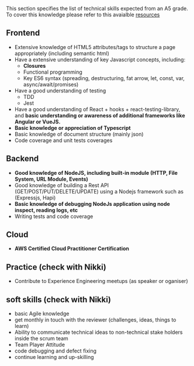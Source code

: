 This section specifies the list of technical skills expected from an A5 grade. To cover this knowledge please refer to this avaialble [resources](https://github.com/Capgemini/grade-ladder-fullstack#a5)

## Frontend
- Extensive knowledge of HTML5 attributes/tags to structure a page appropriately (including semantic html)
- Have a extensive understanding of key Javascript concepts, including:
  - **Closures**
  - Functional programming
  - Key ES6 syntax (spreading, destructuring, fat arrow, let, const, var, async/await/promises)
- Have a good understanding of testing
  - TDD
  - Jest 
- Have a good understanding of React + hooks + react-testing-library, and **basic understanding or awareness of additional frameworks like Angular or VueJS.**
- **Basic knowledge or appreciation of Typescript**
- Basic knowledge of document structure (mainly json)
- Code coverage and unit tests coverages 
## Backend
- **Good knowledge of NodeJS, including built-in module (HTTP, File System, URL Module, Events)**
- Good knowledge of building a Rest API (GET/POST/PUT/DELETE/UPDATE) using a Nodejs framework such as (Expressjs, Hapi)
- **Basic knowledge of debugging NodeJs application using node inspect, reading logs, etc**
- Writing tests and code coverage

## Cloud
- **AWS Certified Cloud Practitioner Certification**
## Practice (check with Nikki)
- Contribute to Experience Engineering meetups (as speaker or oganiser)
## soft skills (check with Nikki)
- basic Agile knowledge
- get monthly in touch with the reviewer (challenges, ideas, things to learn)
- Ability to communicate technical ideas to non-technical stake holders inside the scrum team
- Team Player Attitude
- code debugging and defect fixing
- continue learning and up-skilling
